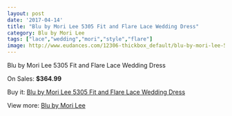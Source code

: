 ```yaml
---
layout: post
date: '2017-04-14'
title: "Blu by Mori Lee 5305 Fit and Flare Lace Wedding Dress"
category: Blu by Mori Lee
tags: ["lace","wedding","mori","style","flare"]
image: http://www.eudances.com/12306-thickbox_default/blu-by-mori-lee-5305-fit-and-flare-lace-wedding-dress.jpg
---
```

Blu by Mori Lee 5305 Fit and Flare Lace Wedding Dress

On Sales: **$364.99**
<a href="https://www.eudances.com/en/blu-by-mori-lee/3824-blu-by-mori-lee-5305-fit-and-flare-lace-wedding-dress.html"><amp-img layout="responsive" width="600" height="600" src="//www.eudances.com/12306-thickbox_default/blu-by-mori-lee-5305-fit-and-flare-lace-wedding-dress.jpg" alt="Blu by Mori Lee 5305 Fit and Flare Lace Wedding Dress 0" /></a>
<a href="https://www.eudances.com/en/blu-by-mori-lee/3824-blu-by-mori-lee-5305-fit-and-flare-lace-wedding-dress.html"><amp-img layout="responsive" width="600" height="600" src="//www.eudances.com/12311-thickbox_default/blu-by-mori-lee-5305-fit-and-flare-lace-wedding-dress.jpg" alt="Blu by Mori Lee 5305 Fit and Flare Lace Wedding Dress 1" /></a>
<a href="https://www.eudances.com/en/blu-by-mori-lee/3824-blu-by-mori-lee-5305-fit-and-flare-lace-wedding-dress.html"><amp-img layout="responsive" width="600" height="600" src="//www.eudances.com/12310-thickbox_default/blu-by-mori-lee-5305-fit-and-flare-lace-wedding-dress.jpg" alt="Blu by Mori Lee 5305 Fit and Flare Lace Wedding Dress 2" /></a>
<a href="https://www.eudances.com/en/blu-by-mori-lee/3824-blu-by-mori-lee-5305-fit-and-flare-lace-wedding-dress.html"><amp-img layout="responsive" width="600" height="600" src="//www.eudances.com/12309-thickbox_default/blu-by-mori-lee-5305-fit-and-flare-lace-wedding-dress.jpg" alt="Blu by Mori Lee 5305 Fit and Flare Lace Wedding Dress 3" /></a>
<a href="https://www.eudances.com/en/blu-by-mori-lee/3824-blu-by-mori-lee-5305-fit-and-flare-lace-wedding-dress.html"><amp-img layout="responsive" width="600" height="600" src="//www.eudances.com/12308-thickbox_default/blu-by-mori-lee-5305-fit-and-flare-lace-wedding-dress.jpg" alt="Blu by Mori Lee 5305 Fit and Flare Lace Wedding Dress 4" /></a>
<a href="https://www.eudances.com/en/blu-by-mori-lee/3824-blu-by-mori-lee-5305-fit-and-flare-lace-wedding-dress.html"><amp-img layout="responsive" width="600" height="600" src="//www.eudances.com/12307-thickbox_default/blu-by-mori-lee-5305-fit-and-flare-lace-wedding-dress.jpg" alt="Blu by Mori Lee 5305 Fit and Flare Lace Wedding Dress 5" /></a>

Buy it: [Blu by Mori Lee 5305 Fit and Flare Lace Wedding Dress](https://www.eudances.com/en/blu-by-mori-lee/3824-blu-by-mori-lee-5305-fit-and-flare-lace-wedding-dress.html "Blu by Mori Lee 5305 Fit and Flare Lace Wedding Dress")

View more: [Blu by Mori Lee](https://www.eudances.com/en/39-blu-by-mori-lee "Blu by Mori Lee")